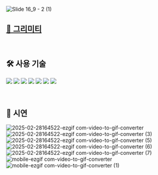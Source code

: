 ![Slide 16_9 - 2 (1)](https://github.com/user-attachments/assets/5ad1dd43-ca5d-41fb-9e86-977880c79be0)



## [🔗 그리미티](https://www.grimity.com/)
<br/>

## 🛠️ 사용 기술
<img src="https://img.shields.io/badge/next.js-000000?style=for-the-badge&logo=nextdotjs&logoColor=white"> <img src="https://img.shields.io/badge/typescript-3178C6?style=for-the-badge&logo=typescript&logoColor=white"> <img src="https://img.shields.io/badge/recoil-3578E5?style=for-the-badge&logo=recoil&logoColor=white"> <img src="https://img.shields.io/badge/reactquery-FF4154?style=for-the-badge&logo=reactquery&logoColor=white"> <img src="https://img.shields.io/badge/axios-5A29E4?style=for-the-badge&logo=axios&logoColor=white"> <img src="https://img.shields.io/badge/sass-CC6699?style=for-the-badge&logo=sass&logoColor=white"> <img src="https://img.shields.io/badge/vercel-000000?style=for-the-badge&logo=vercel&logoColor=white">

<br/>

## 🎨 시연

![2025-02-28164522-ezgif com-video-to-gif-converter](https://github.com/user-attachments/assets/5e24b98d-c152-45b8-860a-8f87fd8abb6b)
![2025-02-28164522-ezgif com-video-to-gif-converter (3)](https://github.com/user-attachments/assets/83936fc8-bedb-4063-bc02-f47ed5a39f88)
![2025-02-28164522-ezgif com-video-to-gif-converter (5)](https://github.com/user-attachments/assets/7e609ebd-a526-436d-8873-0d9d3d38a4d3)
![2025-02-28164522-ezgif com-video-to-gif-converter (6)](https://github.com/user-attachments/assets/9f418be6-7a92-4bea-9b25-87af81b34f14)
![2025-02-28164522-ezgif com-video-to-gif-converter (7)](https://github.com/user-attachments/assets/13d758b1-4aea-46ca-ad0c-3f780bafcc08)
![mobile-ezgif com-video-to-gif-converter](https://github.com/user-attachments/assets/7468fe0e-807a-4bf7-a6e5-7e1f91f05b0b)![mobile-ezgif com-video-to-gif-converter (1)](https://github.com/user-attachments/assets/c28c9ad4-fc7f-45b5-bbbd-67d86747c7ae)
